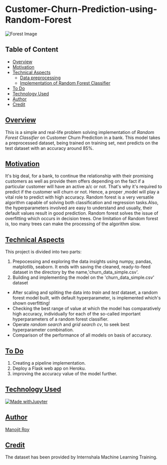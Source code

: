 # Customer-Churn-Prediction-using-Random-Forest

![Forest Image](https://www.birmingham.ac.uk/images/news/forest-900.jpg)

## Table of Content
* <a href="head1">Overview</a>
* <a href="head2">Motivation</a>
* <a href="head3">Technical Aspects</a>
  * <a href="head31">Data preprocessing</a>
  * <a href="head32">Implementation of Random Forest Classifier</a>
*  <a href="head5">To Do</a>
*  <a href="head6">Technology Used</a>
*  <a href="head7">Author</a>
*  <a href="head8">Credit</a>


## <a href="head1">Overview</a>
This is a simple and real-life problem solving implementation of *Random Forest Classifier* on Customer Churn Prediction in a bank. This model takes a preprocessed dataset, being trained on training set, next predicts on the test dataset with an accuracy around 85%.


## <a href="head2">Motivation</a>
It's big deal, for a bank, to continue the relationship with their promising customers as well as provide them offers depending on the fact if a particular customer will have an active a/c or not. That's why it's required to predict if the customer will churn or not. Hence,  a proper ,model will play a vital role to predict with high accuracy. 
Random forest is a very versatile algorithm capable of solving both classification and regression tasks.Also, the hyperparameters involved are easy to understand and usually, their default values result in good prediction. Random forest solves the issue of overfitting which occurs in decision trees.
One limitation of Random forest is, too many trees can make the processing of the algorithm slow.


## <a href="head3">Technical Aspects</a>
This project is divided into two parts:
1. Prepocessing and exploring the data insights using numpy, pandas, matplotlib, seaborn. It ends with saving the cleaned, ready-to-feed dataset in the directory by the name,'churn_data_simple.csv'.
2. Building and implementing the model on the 'churn_data_simple.csv' dataset
 * After scaling and spliting the data into *train* and *test* dataset, a random forest model built, with default hyperparameter, is implemented which's shown overfitting!
 * Checking the best range of value at which the model has comparatively high accuracy, individually for each of the so-called important hyperparameters of a random forest classifier.
 * Operate *random search* and *grid search cv*, to seek best hyperparameter combination.
 * Comparison of the performance of all models on basis of accuracy.


## <a href="head5">To Do</a>
1. Creating a pipeline implementation. 
2. Deploy a Flask web app on Heroku.
3. improving the accuracy value of the model further.

## <a href="head6">Technology Used</a>
[![Made withJupyter](https://img.shields.io/badge/Made%20with-Jupyter-orange?style=for-the-badge&logo=Jupyter)](https://jupyter.org/try)

## <a href="head7">Author</a>
<a href="www.linkedin.com/in/manojit-roy-8a93a1183">Manojit Roy</a>

## <a href="head8">Credit</a>
The dataset has been provided by Internshala Machine Learning Training.
